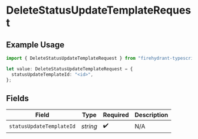 # DeleteStatusUpdateTemplateRequest

## Example Usage

```typescript
import { DeleteStatusUpdateTemplateRequest } from "firehydrant-typescript-sdk/models/operations";

let value: DeleteStatusUpdateTemplateRequest = {
  statusUpdateTemplateId: "<id>",
};
```

## Fields

| Field                    | Type                     | Required                 | Description              |
| ------------------------ | ------------------------ | ------------------------ | ------------------------ |
| `statusUpdateTemplateId` | *string*                 | :heavy_check_mark:       | N/A                      |